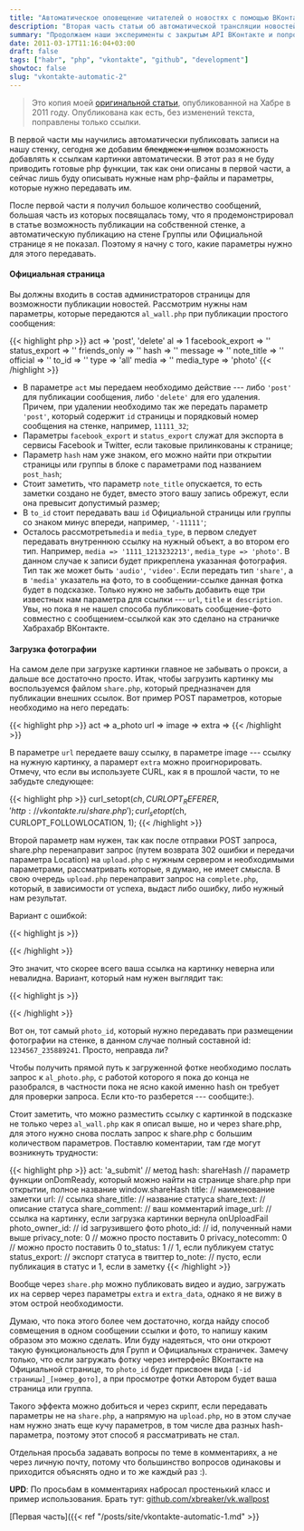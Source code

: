 ```yaml
---
title: "Автоматическое оповещение читателей о новостях с помощью ВКонтакте. Часть 2"
description: "Вторая часть статьи об автоматической трансляции новостей в ВКонтакте"
summary: "Продолжаем наши эксперименты с закрытым API ВКонтакте и попробуем добавить к нашим новостям картинки, так же в конце есть готовое решение в виде репозитория Github."
date: 2011-03-17T11:16:04+03:00
draft: false
tags: ["habr", "php", "vkontakte", "github", "development"]
showtoc: false
slug: "vkontakte-automatic-2"
---
```


>Это копия моей [оригинальной статьи](https://habr.com/ru/post/115658/), опубликованной на Хабре в 2011 году. Опубликована как есть, без изменений текста, поправлены только ссылки.

В первой части мы научились автоматически публиковать записи на нашу стенку, сегодня же добавим ~~блекджек и шлюх~~ возможность добавлять к ссылкам картинки автоматически. В этот раз я не буду приводить готовые php функции, так как они описаны в первой части, а сейчас лишь буду описывать нужные нам php-файлы и параметры, которые нужно передавать им.

После первой части я получил большое количество сообщений, большая часть из которых посвящалась тому, что я продемонстрировал в статье возможность публикации на собственной стенке, а автоматическую публикацию на стене Группы или Официальной странице я не показал. Поэтому я начну с того, какие параметры нужно для этого передавать.

#### Официальная страница

Вы должны входить в состав администраторов страницы для возможности публикации новостей. Рассмотрим нужны нам параметры, которые передаются `al_wall.php` при публикации простого сообщения:

{{< highlight php >}}
act => 'post', 'delete'
al => 1
facebook_export => ''
status_export => ''
friends_only => ''
hash => ''
message => ''
note_title => ''
official => ''
to_id   => ''
type => 'all'
media   => ''
media_type => 'photo'
{{< /highlight >}}

-   В параметре `act` мы передаем необходимо действие --- либо `'post'` для публикации сообщения, либо `'delete'` для его удаления. Причем, при удалении необходимо так же передать параметр `'post'`, который содержит `id` страницы и порядковый номер сообщения на стенке, например, `11111_32`;
-   Параметры `facebook_export` и `status_export` служат для экспорта в сервисы Facebook и Twitter, если таковые прилинкованы к странице;
-   Параметр `hash` нам уже знаком, его можно найти при открытии страницы или группы в блоке с параметрами под названием `post_hash`;
-   Стоит заметить, что параметр `note_title` опускается, то есть заметки создано не будет, вместо этого вашу запись обрежут, если она превысит допустимый размер;
-   В `to_id` стоит передавать ваш `id` Официальной страницы или группы со знаком минус впереди, например, `'-11111'`;
-   Осталось рассмотреть`media` и `media_type`, в первом следует передавать внутреннюю ссылку на нужный объект, а во втором его тип. Например, `media => '1111_1213232213'`, `media_type => 'photo'`. В данном случае к записи будет прикреплена указанная фотография. Тип так же может быть `'audio'`, `'video'`. Если передать тип `'share'`, а в `'media'` указатель на фото, то в сообщении-ссылке данная фотка будет в подсказке. Только нужно не забыть добавить еще три известных нам параметра для ссылки --- `url`, `title` и` description`.
Увы, но пока я не нашел способа публиковать сообщение-фото совместно с сообщением-ссылкой как это сделано на страничке Хабрахабр ВКонтакте.

#### Загрузка фотографии

На самом деле при загрузке картинки главное не забывать о прокси, а дальше все достаточно просто. Итак, чтобы загрузить картинку мы воспользуемся файлом `share.php`, который предназначен для публикации внешних ссылок. Вот пример POST параметров, которые необходимо на него передать:

{{< highlight php >}}
act => a_photo
url =>
image =>
extra =>
{{< /highlight >}}

В параметре `url` передаете вашу ссылку, в параметре image --- ссылку на нужную картинку, а парамерт `extra` можно проигнорировать. Отмечу, что если вы используете CURL, как я в прошлой части, то не забудьте следующее:

{{< highlight php >}}
curl_setopt($ch, CURLOPT_REFERER, 'http://vkontakte.ru/share.php');
curl_setopt($ch, CURLOPT_FOLLOWLOCATION, 1);
{{< /highlight >}}

Второй параметр нам нужен, так как после отправки POST запроса, share.php перенаправит запрос (путем возврата 302 ошибки и передачи параметра Location) на `upload.php` с нужным сервером и необходимыми параметрами, рассматривать которые, я думаю, не имеет смысла. В свою очередь `upload.php` перенаправит запрос на `complete.php`, который, в зависимости от успеха, выдаст либо ошибку, либо нужный нам результат.

Вариант с ошибкой:

{{< highlight js >}}
<script type="text/javascript">
document.domain = location.host.toString().match(/[a-zA-Z]*\.[a-zA-Z]*$/)[0];
parent.onUploadFail(0, 'Неизвестная ошибка');
</script>
{{< /highlight >}}

Это значит, что скорее всего ваша ссылка на картинку неверна или невалидна. Вариант, который нам нужен выглядит так:

{{< highlight js >}}
<script type="text/javascript">
document.domain = location.host.toString().match(/[a-zA-Z]*\.[a-zA-Z]*$/)[0];
parent.onUploadDone(0, {"user_id":1234567,"photo_id":235889241});
</script>
{{< /highlight >}}

Вот он, тот самый `photo_id`, который нужно передавать при размещении фотографии на стенке, в данном случае полный составной id: `1234567_235889241`. Просто, неправда ли?

Чтобы получить прямой путь к загруженной фотке необходимо послать запрос к `al_photo.php`, с работой которого я пока до конца не разобрался, в частности пока не ясно какой именно hash он требует для проверки запроса. Если кто-то разберется --- сообщите:).

Стоит заметить, что можно разместить ссылку с картинкой в подсказке не только через `al_wall.php` как я описал выше, но и через share.php, для этого нужно снова послать запрос к share.php с большим количеством параметров. Поставлю коментарии, там где могут возникнуть трудности:

{{< highlight php >}}
act: 'a_submit'     // метод
hash: shareHash     // параметр функции onDomReady, который можно найти на странице share.php при открытии, полное название window.shareHash
title:              // наименование заметки
url:                // ссылка
share_title:        // название статуса
share_text:         // описание статуса
share_comment:      // ваш комментарий
image_url:          // ссылка на картинку, если загрузка картинки вернула onUploadFail
photo_owner_id:     // id загрузившего фото
photo_id:           // id, полученный нами выше
privacy_note: 0     // можно просто поставить 0
privacy_notecomm: 0 // можно просто поставить 0
to_status: 1        // 1, если публикуем статус
status_export:      // экспорт статуса в твиттер
to_note:            // пусто, если публикация в статус и 1, если в заметку
{{< /highlight >}}

Вообще через `share.php` можно публиковать видео и аудио, загружать их на сервер через параметры `extra` и `extra_data`, однако я не вижу в этом острой необходимости.

Думаю, что пока этого более чем достаточно, когда найду способ совмещения в одном сообщении ссылки и фото, то напишу каким образом это можно сделать. Или буду надеяться, что они откроют такую функциональность для Групп и Официальных страничек. Замечу только, что если загружать фотку через интерфейс ВКонтакте на Официальной странице, то `photo_id` будет присвоен вида `[-id страницы]_[номер_фото]`, а при просмотре фотки Автором будет ваша страница или группа.

Такого эффекта можно добиться и через скрипт, если передавать параметры не на `share.php`, а напрямую на `upload.php`, но в этом случае нам нужно знать еще кучу параметров, в том числе два разных hash-параметра, поэтому этот способ я рассматривать не стал.

Отдельная просьба задавать вопросы по теме в комментариях, а не через личную почту, потому что большинство вопросов одинаковы и приходится объяснять одно и то же каждый раз :).

**UPD**: По просьбам в комментариях набросал простенький класс и пример использования.
Брать тут: [github.com/xbreaker/vk.wallpost](https://github.com/xbreaker/vk.wallpost)

[Первая часть]({{< ref "/posts/site/vkontakte-automatic-1.md" >}}